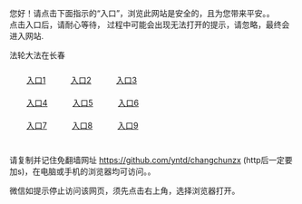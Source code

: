 您好！请点击下面指示的“入口”，浏览此网站是安全的，且为您带来平安。。 <br/>
点击入口后，请耐心等待， 过程中可能会出现无法打开的提示，请忽略，最终会进入网站. </br>

法轮大法在长春<br/>
<div style="padding:10px"><a style="margin:20px" target="_blank" href="https://d37sdb2oyxmak9.cloudfront.net/2Qpsp?wjwvzj" id="ccLink1" rel="nofollow">入口1</a> <a target="_blank" style="margin:20px" href="https://d3kwdjx9zqdb1u.cloudfront.net/2Qpsp?weiftqj" id="ccLink2" rel="nofollow">入口2</a> <a style="margin:20px" target="_blank" href="https://d2k35jycyvl77b.cloudfront.net/2Qpsp?zwpbhanx" id="ccLink3" rel="nofollow">入口3</a></div>

<div style="padding:10px" ><a style="margin:20px" target="_blank" href="https://d37sdb2oyxmak9.cloudfront.net/2Qpsp?wjwvzj" id="ccLink4" rel="nofollow">入口4</a> <a style="margin:20px" href="https://d3kwdjx9zqdb1u.cloudfront.net/2Qpsp?weiftqj" target="_blank" id="ccLink5" rel="nofollow">入口5</a> <a style="margin:20px" href="https://d2k35jycyvl77b.cloudfront.net/2Qpsp?zwpbhanx" target="_blank" id="ccLink6" rel="nofollow">入口6</a></div>

<div style="padding:10px"><a style="margin:20px" target="_blank" href="https://d37sdb2oyxmak9.cloudfront.net/2Qpsp?wjwvzj" id="ccLink7" rel="nofollow">入口7</a> <a style="margin:20px" href="https://d3kwdjx9zqdb1u.cloudfront.net/2Qpsp?weiftqj" target="_blank" id="ccLink8" rel="nofollow">入口8</a> <a style="margin:20px" target="_blank" href="https://d2k35jycyvl77b.cloudfront.net/2Qpsp?zwpbhanx" id="ccLink9" rel="nofollow">入口9</a></div>

<br/>



请复制并记住免翻墙网址 https://github.com/yntd/changchunzx (http后一定要加s)，在电脑或手机的浏览器均可访问。。<br/>

微信如提示停止访问该网页，须先点击右上角，选择浏览器打开。
